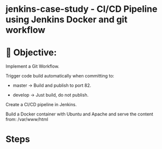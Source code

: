 # jenkins-case-study - CI/CD Pipeline using Jenkins Docker and git workflow
# 🎯 Objective:
Implement a Git Workflow.

Trigger code build automatically when committing to:

   - master → Build and publish to port 82.

   - develop → Just build, do not publish.

Create a CI/CD pipeline in Jenkins.

Build a Docker container with Ubuntu and Apache and serve the content from: /var/www/html

# Steps
